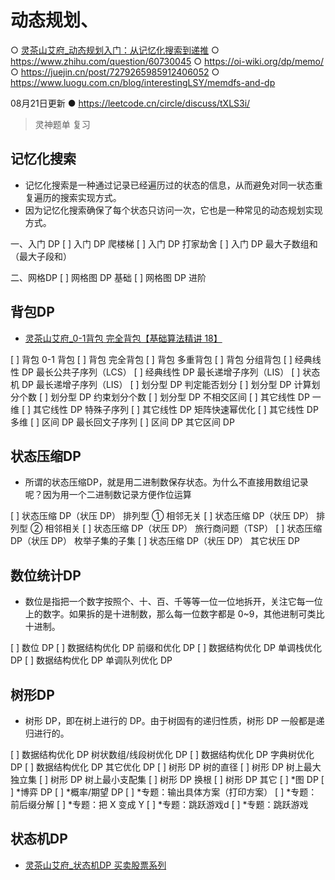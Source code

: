 # 动态规划、

○ [灵茶山艾府_动态规划入门：从记忆化搜索到递推](https://www.bilibili.com/video/BV1Xj411K7oF/?spm_id_from=333.788&vd_source=5c4d3e12d3512ed84532d27dcef8ab0d)
○ https://www.zhihu.com/question/60730045
○ https://oi-wiki.org/dp/memo/
○ https://juejin.cn/post/7279265985912406052
○ https://www.luogu.com.cn/blog/interestingLSY/memdfs-and-dp


08月21日更新
● https://leetcode.cn/circle/discuss/tXLS3i/

> 灵神题单 复习
## 记忆化搜索
- 记忆化搜索是一种通过记录已经遍历过的状态的信息，从而避免对同一状态重复遍历的搜索实现方式。
- 因为记忆化搜索确保了每个状态只访问一次，它也是一种常见的动态规划实现方式。


一、入门 DP
[ ]   入门 DP 爬楼梯
[ ]   入门 DP 打家劫舍
[ ]   入门 DP 最大子数组和（最大子段和）

二、网格DP
[ ]   网格图 DP 基础
[ ]   网格图 DP 进阶

## 背包DP
- [灵茶山艾府_0-1背包 完全背包【基础算法精讲 18】](https://www.bilibili.com/video/BV16Y411v7Y6/?spm_id_from=333.788&vd_source=5c4d3e12d3512ed84532d27dcef8ab0d)

[ ]   背包 0-1 背包
[ ]   背包 完全背包
[ ]   背包 多重背包
[ ]   背包 分组背包
[ ]   经典线性 DP 最长公共子序列（LCS）
[ ]   经典线性 DP 最长递增子序列（LIS）
[ ]   状态机 DP 最长递增子序列（LIS）
[ ]   划分型 DP 判定能否划分
[ ]   划分型 DP 计算划分个数
[ ]   划分型 DP 约束划分个数
[ ]   划分型 DP 不相交区间
[ ]   其它线性 DP 一维
[ ]   其它线性 DP 特殊子序列
[ ]   其它线性 DP 矩阵快速幂优化
[ ]   其它线性 DP 多维
[ ]   区间 DP 最长回文子序列
[ ]   区间 DP 其它区间 DP

## 状态压缩DP
- 所谓的状态压缩DP，就是用二进制数保存状态。为什么不直接用数组记录呢？因为用一个二进制数记录方便作位运算


[ ]   状态压缩 DP（状压 DP） 排列型 ① 相邻无关
[ ]   状态压缩 DP（状压 DP） 排列型 ② 相邻相关
[ ]   状态压缩 DP（状压 DP） 旅行商问题（TSP）
[ ]   状态压缩 DP（状压 DP） 枚举子集的子集
[ ]   状态压缩 DP（状压 DP） 其它状压 DP

## 数位统计DP
- 数位是指把一个数字按照个、十、百、千等等一位一位地拆开，关注它每一位上的数字。如果拆的是十进制数，那么每一位数字都是 0~9，其他进制可类比十进制。

[ ]  数位 DP
[ ]   数据结构优化 DP 前缀和优化 DP
[ ]   数据结构优化 DP 单调栈优化 DP
[ ]   数据结构优化 DP 单调队列优化 DP

## 树形DP
- 树形 DP，即在树上进行的 DP。由于树固有的递归性质，树形 DP 一般都是递归进行的。

[ ]   数据结构优化 DP 树状数组/线段树优化 DP
[ ]   数据结构优化 DP 字典树优化 DP
[ ]   数据结构优化 DP 其它优化 DP
[ ]   树形 DP 树的直径
[ ]   树形 DP 树上最大独立集
[ ]   树形 DP 树上最小支配集
[ ]   树形 DP 换根
[ ]   树形 DP 其它
[ ]  *图 DP
[ ]  *博弈 DP
[ ]  *概率/期望 DP
[ ]  *专题：输出具体方案（打印方案）
[ ]  *专题：前后缀分解
[ ]  *专题：把 X 变成 Y
[ ]  *专题：跳跃游戏d
[ ]  *专题：跳跃游戏

## 状态机DP
- [灵茶山艾府_状态机DP 买卖股票系列](https://www.bilibili.com/video/BV1ho4y1W7QK/?spm_id_from=333.788&vd_source=5c4d3e12d3512ed84532d27dcef8ab0d)






